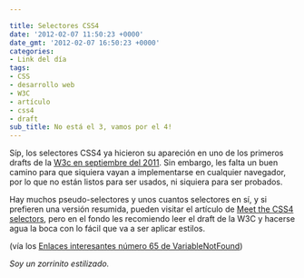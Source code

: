```yaml
---

title: Selectores CSS4
date: '2012-02-07 11:50:23 +0000'
date_gmt: '2012-02-07 16:50:23 +0000'
categories:
- Link del día
tags:
- CSS
- desarrollo web
- W3C
- artículo
- css4
- draft
sub_title: No está el 3, vamos por el 4!
---
```


Síp, los selectores CSS4 ya hicieron su apareción en uno de los primeros drafts de la [W3c en septiembre del 2011](http://www.w3.org/TR/selectors4/). Sin embargo, les falta un buen camino para que siquiera vayan a implementarse en cualquier navegador, por lo que no están listos para ser usados, ni siquiera para ser probados.

Hay muchos pseudo-selectores y unos cuantos selectores en sí, y si prefieren una versión resumida, pueden visitar el artículo de [Meet the CSS4 selectors](http://www.red-team-design.com/meet-the-css4-selectors), pero en el fondo les recomiendo leer el draft de la W3C y hacerse agua la boca con lo fácil que va a ser aplicar estilos.

(vía los [Enlaces interesantes número 65 de VariableNotFound](http://www.variablenotfound.com/2011/12/enlaces-interesantes-65.html))

_Soy un zorrinito estilizado._
